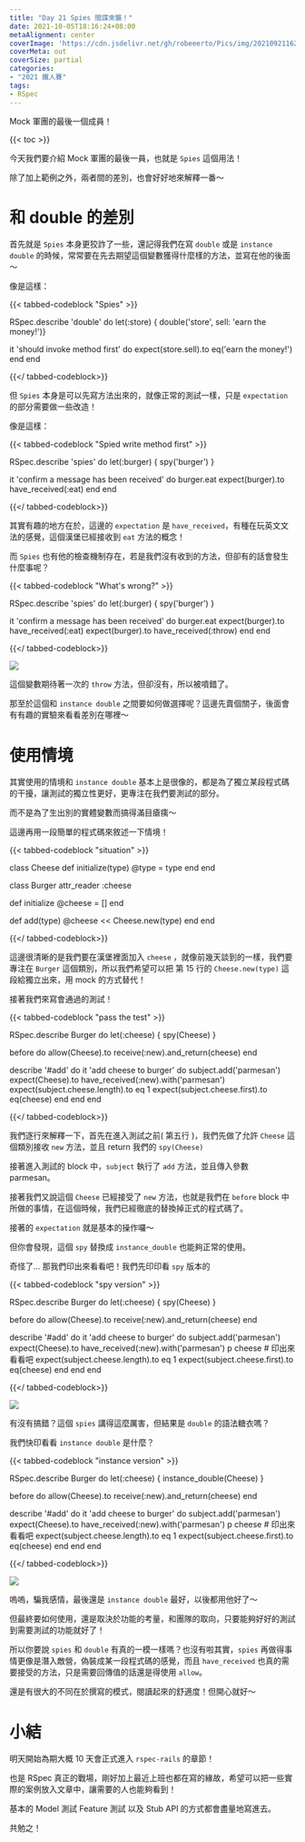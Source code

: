 ```yaml
---
title: "Day 21 Spies 間諜來襲！"
date: 2021-10-05T18:16:24+08:00
metaAlignment: center
coverImage: 'https://cdn.jsdelivr.net/gh/robeeerto/Pics/img/202109211620030.png' 
coverMeta: out
coverSize: partial
categories:
- "2021 鐵人賽"
tags:
- RSpec
---
```


Mock 軍團的最後一個成員！
<!--more-->
{{< toc >}}

今天我們要介紹 Mock 軍團的最後一員，也就是 `Spies` 這個用法！

除了加上範例之外，兩者間的差別，也會好好地來解釋一番～

# 和 double 的差別

首先就是 `Spies` 本身更狡詐了一些，還記得我們在寫 `double` 或是 `instance double` 的時候，常常要在先去期望這個變數獲得什麼樣的方法，並寫在他的後面～

像是這樣：

{{< tabbed-codeblock "Spies" >}}
<!-- tab ruby -->
RSpec.describe 'double' do
  let(:store) { double('store', sell: 'earn the money!')}
  
  it 'should invoke method first' do
    expect(store.sell).to eq('earn the money!')
  end
end
<!-- endtab -->
{{</ tabbed-codeblock>}}

但 `Spies` 本身是可以先寫方法出來的，就像正常的測試一樣，只是 `expectation` 的部分需要做一些改造！

像是這樣：

{{< tabbed-codeblock "Spied write method first" >}}
<!-- tab ruby -->
RSpec.describe 'spies' do
  let(:burger) { spy('burger') }
  
  it 'confirm a message has been received' do
    burger.eat
    expect(burger).to have_received(:eat)
  end
end
<!-- endtab -->
{{</ tabbed-codeblock>}}

其實有趣的地方在於，這邊的 `expectation` 是 `have_received`，有種在玩英文文法的感覺，這個漢堡已經接收到 `eat` 方法的概念！

而 `Spies` 也有他的檢查機制存在，若是我們沒有收到的方法，但卻有的話會發生什麼事呢？

{{< tabbed-codeblock "What's wrong?" >}}
<!-- tab ruby -->
RSpec.describe 'spies' do
  let(:burger) { spy('burger') }
  
  it 'confirm a message has been received' do
    burger.eat
    expect(burger).to have_received(:eat)
    expect(burger).to have_received(:throw)
  end
end
<!-- endtab -->
{{</ tabbed-codeblock>}}

![](https://cdn.jsdelivr.net/gh/robeeerto/Pics/img/202110051819719.png)


這個變數期待著一次的 `throw` 方法，但卻沒有，所以被噴錯了。

那至於這個和 `instance double` 之間要如何做選擇呢？這邊先賣個關子，後面會有有趣的實驗來看看差別在哪裡～

# 使用情境

其實使用的情境和 `instance double` 基本上是很像的，都是為了獨立某段程式碼的干擾，讓測試的獨立性更好，更專注在我們要測試的部分。

而不是為了生出別的實體變數而搞得滿目瘡痍～

這邊再用一段簡單的程式碼來敘述一下情境！


{{< tabbed-codeblock "situation" >}}
<!-- tab ruby -->
class Cheese
  def initialize(type)
    @type = type
  end
end

class Burger
  attr_reader :cheese
  
  def initialize
    @cheese = []
  end
  
  def add(type)
    @cheese << Cheese.new(type)
  end
end
<!-- endtab -->
{{</ tabbed-codeblock>}}

這邊很清晰的是我們要在漢堡裡面加入 `cheese` ，就像前幾天談到的一樣，我們要專注在 `Burger` 這個類別，所以我們希望可以把 第 15 行的 `Cheese.new(type)` 這段給獨立出來，用 mock 的方式替代！

接著我們來寫會通過的測試！

{{< tabbed-codeblock "pass the test" >}}
<!-- tab ruby -->
RSpec.describe Burger do
  let(:cheese) { spy(Cheese) }
  
  before do
    allow(Cheese).to receive(:new).and_return(cheese)
  end
  
  describe '#add' do
    it 'add cheese to burger' do
      subject.add('parmesan')
      expect(Cheese).to have_received(:new).with('parmesan')
      expect(subject.cheese.length).to eq 1
      expect(subject.cheese.first).to eq(cheese)
    end
  end
end
<!-- endtab -->
{{</ tabbed-codeblock>}}

我們逐行來解釋一下，首先在進入測試之前( 第五行 )，我們先做了允許 `Cheese` 這個類別接收 `new` 方法，並且 return 我們的 `spy(Cheese)`

接著進入測試的 block 中，`subject` 執行了 `add` 方法，並且傳入參數 parmesan。

接著我們又說這個 `Cheese` 已經接受了 `new` 方法，也就是我們在 `before` block 中所做的事情，在這個時候，我們已經徹底的替換掉正式的程式碼了。

接著的 `expectation` 就是基本的操作囉～

但你會發現，這個 `spy` 替換成 `instance_double` 也能夠正常的使用。

奇怪了... 那我們印出來看看吧！我們先印印看 `spy` 版本的


{{< tabbed-codeblock "spy version" >}}
<!-- tab ruby -->
RSpec.describe Burger do
  let(:cheese) { spy(Cheese) }
  
  before do
    allow(Cheese).to receive(:new).and_return(cheese)
  end
  
  describe '#add' do
    it 'add cheese to burger' do
      subject.add('parmesan')
      expect(Cheese).to have_received(:new).with('parmesan')
      p cheese # 印出來看看吧
      expect(subject.cheese.length).to eq 1
      expect(subject.cheese.first).to eq(cheese)
    end
  end
end
<!-- endtab -->
{{</ tabbed-codeblock>}}

![](https://cdn.jsdelivr.net/gh/robeeerto/Pics/img/202110051820282.png)

有沒有搞錯？這個 `spies` 講得這麼厲害，但結果是 `double` 的語法糖衣嗎？

我們快印看看 `instance double` 是什麼？


{{< tabbed-codeblock "instance version" >}}
<!-- tab ruby -->
RSpec.describe Burger do
  let(:cheese) { instance_double(Cheese) }
  
  before do
    allow(Cheese).to receive(:new).and_return(cheese)
  end
  
  describe '#add' do
    it 'add cheese to burger' do
      subject.add('parmesan')
      expect(Cheese).to have_received(:new).with('parmesan')
      p cheese # 印出來看看吧
      expect(subject.cheese.length).to eq 1
      expect(subject.cheese.first).to eq(cheese)
    end
  end
end
<!-- endtab -->
{{</ tabbed-codeblock>}}

![](https://cdn.jsdelivr.net/gh/robeeerto/Pics/img/202110051821216.png)

嗚嗚，騙我感情，最後還是 `instance double` 最好，以後都用他好了～

但最終要如何使用，還是取決於功能的考量，和團隊的取向，只要能夠好好的測試到需要測試的功能就好了！

所以你要說 `spies` 和 `double` 有真的一模一樣嗎？也沒有啦其實，`spies` 再做得事情更像是潛入敵營，偽裝成某一段程式碼的感覺，而且 `have_received` 也真的需要接受的方法，只是需要回傳值的話還是得使用 `allow`。

還是有很大的不同在於撰寫的模式，閱讀起來的舒適度！但開心就好～

# 小結

明天開始為期大概 10 天會正式進入 `rspec-rails` 的章節！

也是 RSpec 真正的戰場，剛好加上最近上班也都在寫的緣故，希望可以把一些實際的案例放入文章中，讓需要的人也能夠看到！

基本的 Model 測試 Feature 測試 以及 Stub API 的方式都會盡量地寫進去。

共勉之！
